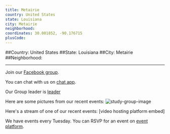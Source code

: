 ```yaml
---
title: Metairie
country: United States
state: Louisiana
city: Metairie
neighborhood: 
coordinates: 30.001852, -90.176715
plusCode:
---
```


##Country: United States
##State: Louisiana
##City: Metairie
##Neighborhood: 
*****
Join our [Facebook group](https://www.facebook.com/groups/free.code.camp.metairie.la).

You can chat with us on [chat app]().

Our Group leader is [leader]()

Here are some pictures from our recent events:
![study-group-image]()

Here's a stream of one of our recent events:
[video hosting platform embed]

We have events every Tuesday. You can RSVP for an event on [event platform]().
